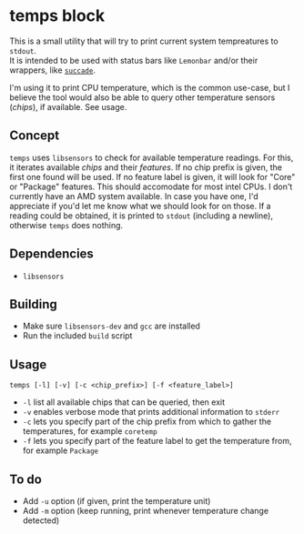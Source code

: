 # temps block

This is a small utility that will try to print current system tempreatures to `stdout`.  
It is intended to be used with status bars like `Lemonbar` and/or their wrappers, like [`succade`](https://github.com/domsson/succade).

I'm using it to print CPU temperature, which is the common use-case, but I believe the tool 
would also be able to query other temperature sensors (_chips_), if available. See usage.

## Concept 

`temps` uses `libsensors` to check for available temperature readings. 
For this, it iterates available _chips_ and their _features_.
If no chip prefix is given, the first one found will be used.
If no feature label is given, it will look for "Core" or "Package" features. 
This should accomodate for most intel CPUs. I don't currently have an AMD system available. 
In case you have one, I'd appreciate if you'd let me know what we should look for on those.
If a reading could be obtained, it is printed to `stdout` (including a newline), 
otherwise `temps` does nothing.

## Dependencies

- `libsensors`

## Building

- Make sure `libsensors-dev` and `gcc` are installed
- Run the included `build` script

## Usage

    temps [-l] [-v] [-c <chip_prefix>] [-f <feature_label>]

- `-l` list all available chips that can be queried, then exit
- `-v` enables verbose mode that prints additional information to `stderr`
- `-c` lets you specify part of the chip prefix from which to gather the temperatures, for example `coretemp`
- `-f` lets you specify part of the feature label to get the temperature from, for example `Package`

## To do

- Add `-u` option (if given, print the temperature unit)
- Add `-m` option (keep running, print whenever temperature change detected)
